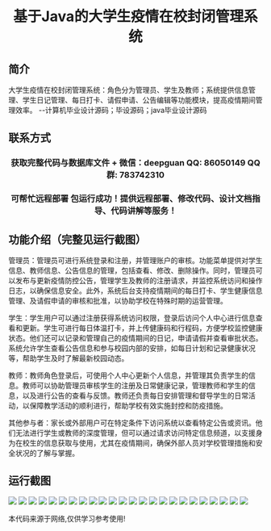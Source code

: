 <p><h1 align="center">基于Java的大学生疫情在校封闭管理系统</h1></p>

## 简介
大学生疫情在校封闭管理系统：角色分为管理员、学生及教师；系统提供信息管理、学生日记管理、每日打卡、请假申请、公告编辑等功能模块，提高疫情期间管理效率。    --计算机毕业设计源码；毕设源码；java毕业设计源码


## 联系方式
<p><h3 align="center">获取完整代码与数据库文件 + 微信：deepguan QQ: 86050149 QQ群: 783742310</h3></p>
<p><h3 align="center">可帮忙远程部署 包运行成功！提供远程部署、修改代码、设计文档指导、代码讲解等服务！</h3></p>

## 功能介绍（完整见运行截图）
管理员：管理员可进行系统登录和注册，并管理账户的审核。功能菜单提供对学生信息、教师信息、公告信息的管理，包括查看、修改、删除操作。同时，管理员可以发布与更新疫情防控公告，管理学生及教师的注册请求，并监控系统访问和操作日志，以确保信息安全。此外，系统后台支持疫情期间的每日打卡、学生健康信息管理、及请假申请的审核和批准，以协助学校在特殊时期的运营管理。

学生：学生用户可以通过注册获得系统访问权限，登录后访问个人中心进行信息查看和更新。学生可进行每日体温打卡，并上传健康码和行程码，方便学校监控健康状态。他们还可以记录和管理自己的疫情期间的日记，申请请假并查看审批状态。系统允许学生查看公告信息和参与校园内部的安排，如每日计划和记录健康状况等，帮助学生及时了解最新校园动态。

教师：教师角色登录后，可使用个人中心更新个人信息，并管理其负责学生的信息。教师可以协助管理员审核学生的注册及日常健康记录，管理教师和学生的信息，以及进行公告的查看与反馈。教师还负责每日安排管理和督导学生的日常活动，以保障教学活动的顺利进行，帮助学校有效实施封控和防疫措施。

其他参与者：家长或外部用户可在特定条件下访问系统以查看特定公告或资讯。他们无法进行学生或教师的深度管理，但可以通过请求访问特定信息频道，以支援身为在校生的信息获取与使用，尤其在疫情期间，确保外部人员对学校管理措施和安全状况的了解与掌握。


## 运行截图
![](https://bs-1329754181.cos.ap-shanghai.myqcloud.com/ssm/JavaUniversityStudentCOVIDManagementSystem/img/001.jpg)
![](https://bs-1329754181.cos.ap-shanghai.myqcloud.com/ssm/JavaUniversityStudentCOVIDManagementSystem/img/002.jpg)
![](https://bs-1329754181.cos.ap-shanghai.myqcloud.com/ssm/JavaUniversityStudentCOVIDManagementSystem/img/003.jpg)
![](https://bs-1329754181.cos.ap-shanghai.myqcloud.com/ssm/JavaUniversityStudentCOVIDManagementSystem/img/004.jpg)
![](https://bs-1329754181.cos.ap-shanghai.myqcloud.com/ssm/JavaUniversityStudentCOVIDManagementSystem/img/005.jpg)
![](https://bs-1329754181.cos.ap-shanghai.myqcloud.com/ssm/JavaUniversityStudentCOVIDManagementSystem/img/006.jpg)
![](https://bs-1329754181.cos.ap-shanghai.myqcloud.com/ssm/JavaUniversityStudentCOVIDManagementSystem/img/007.jpg)
![](https://bs-1329754181.cos.ap-shanghai.myqcloud.com/ssm/JavaUniversityStudentCOVIDManagementSystem/img/008.jpg)
![](https://bs-1329754181.cos.ap-shanghai.myqcloud.com/ssm/JavaUniversityStudentCOVIDManagementSystem/img/009.jpg)
![](https://bs-1329754181.cos.ap-shanghai.myqcloud.com/ssm/JavaUniversityStudentCOVIDManagementSystem/img/010.jpg)
![](https://bs-1329754181.cos.ap-shanghai.myqcloud.com/ssm/JavaUniversityStudentCOVIDManagementSystem/img/011.jpg)
![](https://bs-1329754181.cos.ap-shanghai.myqcloud.com/ssm/JavaUniversityStudentCOVIDManagementSystem/img/012.jpg)
![](https://bs-1329754181.cos.ap-shanghai.myqcloud.com/ssm/JavaUniversityStudentCOVIDManagementSystem/img/013.jpg)
![](https://bs-1329754181.cos.ap-shanghai.myqcloud.com/ssm/JavaUniversityStudentCOVIDManagementSystem/img/014.jpg)
![](https://bs-1329754181.cos.ap-shanghai.myqcloud.com/ssm/JavaUniversityStudentCOVIDManagementSystem/img/015.jpg)
![](https://bs-1329754181.cos.ap-shanghai.myqcloud.com/ssm/JavaUniversityStudentCOVIDManagementSystem/img/016.jpg)
![](https://bs-1329754181.cos.ap-shanghai.myqcloud.com/ssm/JavaUniversityStudentCOVIDManagementSystem/img/017.jpg)
![](https://bs-1329754181.cos.ap-shanghai.myqcloud.com/ssm/JavaUniversityStudentCOVIDManagementSystem/img/018.jpg)
![](https://bs-1329754181.cos.ap-shanghai.myqcloud.com/ssm/JavaUniversityStudentCOVIDManagementSystem/img/019.jpg)
![](https://bs-1329754181.cos.ap-shanghai.myqcloud.com/ssm/JavaUniversityStudentCOVIDManagementSystem/img/020.jpg)
![](https://bs-1329754181.cos.ap-shanghai.myqcloud.com/ssm/JavaUniversityStudentCOVIDManagementSystem/img/021.jpg)
![](https://bs-1329754181.cos.ap-shanghai.myqcloud.com/ssm/JavaUniversityStudentCOVIDManagementSystem/img/022.jpg)
![](https://bs-1329754181.cos.ap-shanghai.myqcloud.com/ssm/JavaUniversityStudentCOVIDManagementSystem/img/023.jpg)
![](https://bs-1329754181.cos.ap-shanghai.myqcloud.com/ssm/JavaUniversityStudentCOVIDManagementSystem/img/024.jpg)

<p>本代码来源于网络,仅供学习参考使用!</p>
